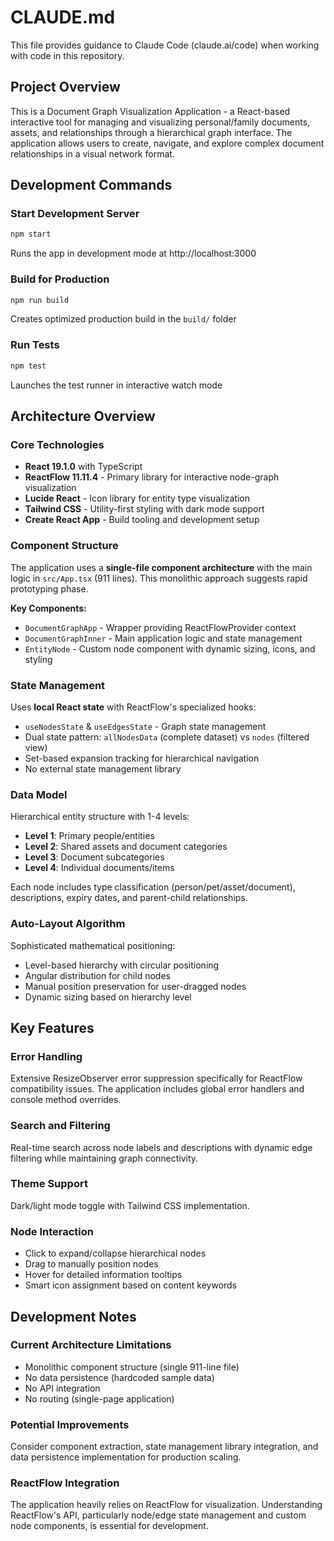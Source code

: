 # CLAUDE.md

This file provides guidance to Claude Code (claude.ai/code) when working with code in this repository.

## Project Overview

This is a Document Graph Visualization Application - a React-based interactive tool for managing and visualizing personal/family documents, assets, and relationships through a hierarchical graph interface. The application allows users to create, navigate, and explore complex document relationships in a visual network format.

## Development Commands

### Start Development Server
```bash
npm start
```
Runs the app in development mode at http://localhost:3000

### Build for Production
```bash
npm run build
```
Creates optimized production build in the `build/` folder

### Run Tests
```bash
npm test
```
Launches the test runner in interactive watch mode

## Architecture Overview

### Core Technologies
- **React 19.1.0** with TypeScript
- **ReactFlow 11.11.4** - Primary library for interactive node-graph visualization
- **Lucide React** - Icon library for entity type visualization
- **Tailwind CSS** - Utility-first styling with dark mode support
- **Create React App** - Build tooling and development setup

### Component Structure
The application uses a **single-file component architecture** with the main logic in `src/App.tsx` (911 lines). This monolithic approach suggests rapid prototyping phase.

**Key Components:**
- `DocumentGraphApp` - Wrapper providing ReactFlowProvider context
- `DocumentGraphInner` - Main application logic and state management
- `EntityNode` - Custom node component with dynamic sizing, icons, and styling

### State Management
Uses **local React state** with ReactFlow's specialized hooks:
- `useNodesState` & `useEdgesState` - Graph state management
- Dual state pattern: `allNodesData` (complete dataset) vs `nodes` (filtered view)
- Set-based expansion tracking for hierarchical navigation
- No external state management library

### Data Model
Hierarchical entity structure with 1-4 levels:
- **Level 1**: Primary people/entities
- **Level 2**: Shared assets and document categories  
- **Level 3**: Document subcategories
- **Level 4**: Individual documents/items

Each node includes type classification (person/pet/asset/document), descriptions, expiry dates, and parent-child relationships.

### Auto-Layout Algorithm
Sophisticated mathematical positioning:
- Level-based hierarchy with circular positioning
- Angular distribution for child nodes
- Manual position preservation for user-dragged nodes
- Dynamic sizing based on hierarchy level

## Key Features

### Error Handling
Extensive ResizeObserver error suppression specifically for ReactFlow compatibility issues. The application includes global error handlers and console method overrides.

### Search and Filtering
Real-time search across node labels and descriptions with dynamic edge filtering while maintaining graph connectivity.

### Theme Support
Dark/light mode toggle with Tailwind CSS implementation.

### Node Interaction
- Click to expand/collapse hierarchical nodes
- Drag to manually position nodes
- Hover for detailed information tooltips
- Smart icon assignment based on content keywords

## Development Notes

### Current Architecture Limitations
- Monolithic component structure (single 911-line file)
- No data persistence (hardcoded sample data)
- No API integration
- No routing (single-page application)

### Potential Improvements
Consider component extraction, state management library integration, and data persistence implementation for production scaling.

### ReactFlow Integration
The application heavily relies on ReactFlow for visualization. Understanding ReactFlow's API, particularly node/edge state management and custom node components, is essential for development.